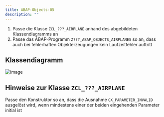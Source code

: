 ```yaml
---
title: ABAP-Objects-05
description: ""
---
```


1. Passe die Klasse `ZCL_???_AIRPLANE` anhand des abgebildeten Klassendiagramms an
2. Passe das ABAP-Programm `Z???_ABAP_OBJECTS_AIRPLANES` so an, dass auch bei fehlerhaften Objekterzeugungen kein Laufzeitfehler auftritt

## Klassendiagramm

![image](https://user-images.githubusercontent.com/47243617/210181576-48899b93-d146-4f82-ba1c-61c57acc7de1.png)

## Hinweise zur Klasse `ZCL_???_AIRPLANE`

Passe den Konstruktor so an, dass die Ausnahme `CX_PARAMETER_INVALID` ausgelöst wird, wenn mindestens einer der beiden eingehenden Parameter initial ist
